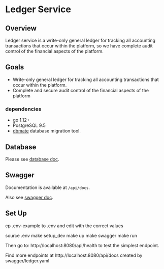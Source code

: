# Ledger Service

## Overview
Ledger service is a write-only general ledger for tracking all accounting transactions that occur within the platform, so we have complete audit control of the financial aspects of the platform.

## Goals
- Write-only general ledger for tracking all accounting transactions that occur within the platform.
- Complete and secure audit control of the financial aspects of the platform

### dependencies
- go 1.12+
- PostgreSQL 9.5
- [dbmate](https://github.com/amacneil/dbmate)
database migration tool. 

## Database
Please see [database doc](db/README.md).

## Swagger
Documentation is available at `/api/docs`.

Also see [swagger doc](swagger/ledger.yaml).

## Set Up
cp .env-example to .env and edit with the correct values

source .env
make setup_dev
make up
make swagger
make run

Then go to: http://localhost:8080/api/health to test the simplest endpoint.

Find more endpoints at http://localhost:8080/api/docs created by swagger/ledger.yaml